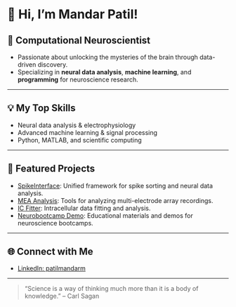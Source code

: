 # 👋 Hi, I’m Mandar Patil!

## 🧠 Computational Neuroscientist

- Passionate about unlocking the mysteries of the brain through data-driven discovery.
- Specializing in **neural data analysis**, **machine learning**, and **programming** for neuroscience research.

---

## 💡 My Top Skills
- Neural data analysis & electrophysiology
- Advanced machine learning & signal processing
- Python, MATLAB, and scientific computing

---

## 🚀 Featured Projects

- [SpikeInterface](https://github.com/SpikeInterface/spikeinterface): Unified framework for spike sorting and neural data analysis.
- [MEA Analysis](https://github.com/roybens/MEA_Analysis): Tools for analyzing multi-electrode array recordings.
- [IC Fitter](https://github.com/roybens/IC_Fitter): Intracellular data fitting and analysis.
- [Neurobootcamp Demo](https://github.com/mandarmp/neurobootcamp-demo): Educational materials and demos for neuroscience bootcamps.

---

## 🌐 Connect with Me

- [LinkedIn: patilmandarm](https://www.linkedin.com/in/patilmandarm/)

---

> “Science is a way of thinking much more than it is a body of knowledge.” – Carl Sagan

